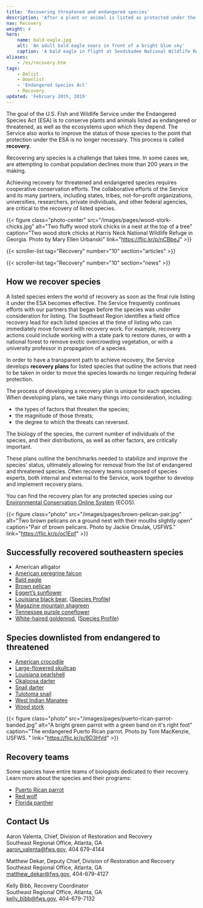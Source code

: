 ```yaml
---
title: 'Recovering threatened and endangered species'
description: 'After a plant or animal is listed as protected under the Endangered Species Act, U.S. Fish and Wildlife Service biologists must determine what the species needs in order to achieve recovery, meaning it no longer requires federal protection.'
nav: Recovery
weight: 4
hero:
    name: bald-eagle.jpg
    alt: 'An adult bald eagle soars in front of a bright blue sky'
    caption: 'A bald eagle in flight at Seedskadee National Wildlife Refuge. <a href="https://flic.kr/p/CBbDh7">Photo</a> by Tom Koerner, USFWS.'
aliases:
    - /es/recovery.htm
tags:
    - Delist
    - Downlist
    - 'Endangered Species Act'
    - Recovery
updated: 'February 20th, 2019'
---
```


The goal of the U.S. FIsh and Wildlife Service  under the Endangered Species Act (ESA) is to conserve plants and animals listed as endangered or threatened, as well as the ecosystems upon which they depend. The Service also works to improve the status of those species to the point that protection under the ESA is no longer necessary. This process is called **recovery**.

Recovering any species is a challenge that takes time. In some cases we, are attempting to combat population declines more than 200 years in the making.

Achieving recovery for threatened and endangered species requires cooperative conservation efforts. The collaborative efforts of the Service and its many partners, including states, tribes, not-for-profit organizations, universities, researchers, private individuals, and other federal agencies, are critical to the recovery of listed species.

{{< figure class="photo-center" src="/images/pages/wood-stork-chicks.jpg" alt="Two fluffy wood stork chicks in a nest at the top of a tree" caption="Two wood stork chicks at Harris Neck National Wildlife Refuge in Georgia. Photo by Mary Ellen Urbanski" link="https://flic.kr/p/nCBbeJ" >}}

{{< scroller-list tag="Recovery" number="10" section="articles" >}}

{{< scroller-list tag="Recovery" number="10" section="news" >}}

## How we recover species

A listed species enters the world of recovery as soon as the final rule listing it under the ESA becomes effective.  The Service frequently continues efforts with our partners that began before the species was under consideration for listing.  The Southeast Region identifies a field office recovery lead for each listed species at the time of listing who can immediately move forward with recovery work. For example, recovery actions could include working with a state park to restore dunes, or with a national forest to remove exotic overcrowding vegetation, or with a university professor in propagation of a species.

In order to have a transparent path to achieve recovery, the Service develops **recovery plans** for listed species that outline the actions that need to be taken in order to move the species towards no longer requiring federal protection.

The process of developing a recovery plan  is unique for each species. When developing plans, we take many things into consideration, including:

- the types of factors that threaten the species;
- the magnitude of those threats;
- the degree to which the threats can reversed.

The biology of the species, the current number of individuals of the species, and their distributions, as well as other factors, are critically important.

These plans outline the benchmarks needed to stabilize and improve the species’ status, ultimately allowing for removal from the list of endangered and threatened species. Often recovery teams composed of species experts, both internal and external to the Service, work together to develop and implement recovery plans.

You can find the recovery plan for any protected species using our [Environmental Conservation Online System](http://ecos.fws.gov/tess_public/pub/speciesRecovery.jsp?sort=1) (ECOS).

{{< figure class="photo" src="/images/pages/brown-pelican-pair.jpg" alt="Two brown pelicans on a ground nest with their mouths slightly open" caption="Pair of brown pelicans. Photo by Jackie Orsulak, USFWS." link="https://flic.kr/p/oc1Epf" >}}

## Successfully recovered southeastern species

- American alligator
- [American peregrine falcon](https://www.federalregister.gov/articles/1999/08/25/99-21959/endangered-and-threatened-wildlife-and-plants-final-rule-to-remove-the-american-peregrine-falcon)
- [Bald eagle](https://www.federalregister.gov/articles/2007/07/09/07-4302/endangered-and-threatened-wildlife-and-plants-removing-the-bald-eagle-in-the-lower-48-states-from)
- [Brown pelican](https://www.federalregister.gov/articles/2009/11/17/E9-27402/endangered-and-threatened-wildlife-and-plants-removal-of-the-brown-pelican-pelecanus-occidentalis)
- [Eggert’s sunflower](https://www.federalregister.gov/articles/2005/08/18/05-16274/endangered-and-threatened-wildlife-and-plants-removal-of-helianthus-eggertii)
- [Louisiana black bear](https://www.federalregister.gov/articles/2016/03/11/2016-05206/endangered-and-threatened-wildlife-and-plants-removal-of-the-louisiana-black-bear-from-the-federal), ([Species Profile](/wildlife/mammal/louisiana-black-bear))
- [Magazine mountain shagreen](https://www.federalregister.gov/articles/2013/05/15/2013-11541/endangered-and-threatened-wildlife-and-plants-removal-of-the-magazine-mountain-shagreen-from-the)
- [Tennessee purple coneflower](https://www.federalregister.gov/articles/2011/08/03/2011-19674/endangered-and-threatened-wildlife-and-plants-removal-of-echinacea-tennesseensis-tennessee-purple)
- [White-haired goldenrod](https://www.federalregister.gov/articles/2015/09/01/2015-21410/endangered-and-threatened-wildlife-and-plants-removal-of-solidago-albopilosa-white-haired-goldenrod), ([Species Profile](/wildlife/plants/white-haired-goldenrod/))

## Species downlisted from endangered to threatened

- [American crocodile](https://www.federalregister.gov/documents/2007/03/20/E7-5037/endangered-and-threatened-wildlife-and-plants-reclassification-of-the-american-crocodile-distinct)
- [Large-flowered skullcap](https://www.federalregister.gov/articles/2002/01/14/02-665/endangered-and-threatened-wildlife-and-plants-reclassification-of-scutellaria-montana)
- [Louisiana pearlshell](https://ecos.fws.gov/docs/federal_register/fr2419.pdf)
- [Okaloosa darter](https://www.federalregister.gov/articles/2011/04/01/2011-7668/endangered-and-threatened-wildlife-and-plants-reclassification-of-the-okaloosa-darter-from)
- [Snail darter](https://ecos.fws.gov/docs/federal_register/fr854.pdf)
- [Tulotoma snail](https://www.federalregister.gov/articles/2011/06/02/2011-13687/endangered-and-threatened-wildlife-and-plants-reclassification-of-the-tulotoma-snail-from-endangered)
- [West Indian Manatee](/wildlife/mammals/manatee)
- [Wood stork](https://www.federalregister.gov/articles/2014/06/30/2014-14761/endangered-and-threatened-wildlife-and-plants-reclassification-of-the-us-breeding-population-of-the)

{{< figure class="photo" src="/images/pages/puerto-rican-parrot-banded.jpg" alt="A bright green parrot with a green band on it's right foot" caption="The endangered Puerto Rican parrot. Photo by Tom MacKenzie, USFWS. " link="https://flic.kr/p/9D3HVd" >}}

## Recovery teams

Some species have entire teams of biologists dedicated to their recovery. Learn more about the species and their programs:

- [Puerto Rican parrot](http://www.fws.gov/caribbean/es/Parrot.html)
- [Red wolf](http://www.fws.gov/redwolf/)
- [Florida panther](http://www.fws.gov/verobeach/FloridaPantherRIT.html)

## Contact Us

Aaron Valenta, Chief, Division of Restoration and Recovery  
Southeast Regional Office, Atlanta, GA  
[aaron_valenta@fws.gov](mailto:aaron_valenta@fws.gov?subject=Recovery), 404 679-4144

Matthew Dekar, Deputy Chief, Division of Restoration and Recovery  
Southeast Regional Office, Atlanta, GA  
[matthew_dekar@fws.gov](mailto:matthew_dekar@fws.gov?subject=Recovery), 404-679-4127

Kelly Bibb, Recovery Coordinator  
Southeast Regional Office, Atlanta, GA  
[kelly_bibb@fws.gov](mailto:kelly_bibb@fws.gov?subject=Recovery), 404-679-7132
